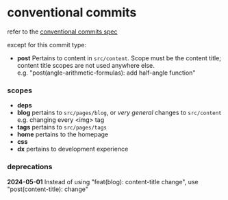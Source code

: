 # conventional commits

refer to the
[conventional commits spec](https://www.conventionalcommits.org/en/v1.0.0/#specification)

except for this commit type:  
* **post**
    Pertains to content in `src/content`.
    Scope must be the content title; content title
    scopes are not used anywhere else.  
    e.g. "post(angle-arithmetic-formulas): add half-angle
    function"

### scopes

* **deps**
* **blog** pertains to `src/pages/blog`, or *very
    general* changes to `src/content` e.g. changing
    every \<img\> tag
* **tags** pertains to `src/pages/tags`
* **home** pertains to the homepage
* **css**
* **dx** pertains to development experience

### deprecations

**2024-05-01** Instead of using "feat(blog): content-title change", use "post(content-title): change"